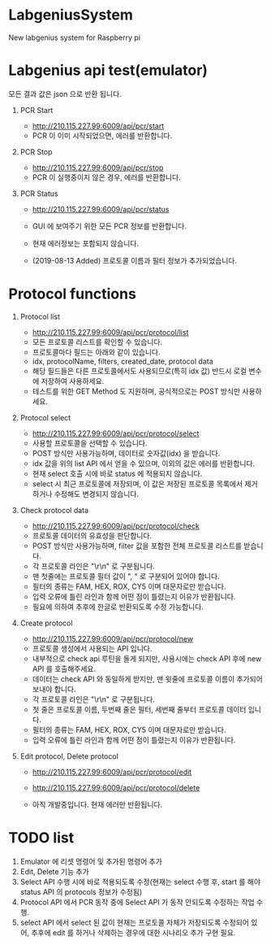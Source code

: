 # LabgeniusSystem
New labgenius system for Raspberry pi

# Labgenius api test(emulator)
모든 결과 값은 json 으로 반환 됩니다.

1. PCR Start
	- http://210.115.227.99:6009/api/pcr/start
	- PCR 이 이미 시작되었으면, 에러를 반환합니다.

2. PCR Stop
	- http://210.115.227.99:6009/api/pcr/stop
	- PCR 이 실행중이지 않은 경우, 에러를 반환합니다.

3. PCR Status
	- http://210.115.227.99:6009/api/pcr/status
	- GUI 에 보여주기 위한 모든 PCR 정보를 반환합니다.
	- 현재 에러정보는 포함되지 않습니다.

	- (2019-08-13 Added) 프로토콜 이름과 필터 정보가 추가되었습니다.


# Protocol functions

1. Protocol list
	- http://210.115.227.99:6009/api/pcr/protocol/list
	- 모든 프로토콜 리스트를 확인할 수 있습니다.
	- 프로토콜마다 필드는 아래와 같이 있습니다.
	- idx, protocolName, filters, created_date, protocol data
	- 해당 필드들은 다른 프로토콜에서도 사용되므로(특히 idx 값) 반드시 로컬 변수에 저장하여 사용하세요.
	- 테스트를 위한 GET Method 도 지원하며, 공식적으로는 POST 방식만 사용하세요.

2. Protocol select
	- http://210.115.227.99:6009/api/pcr/protocol/select
	- 사용할 프로토콜을 선택할 수 있습니다.
	- POST 방식만 사용가능하며, 데이터로 숫자값(idx) 을 받습니다.
	- idx 값을 위의 list API 에서 얻을 수 있으며, 이외의 값은 에러를 반환합니다.
	- 현재 select 호출 시에 바로 status 에 적용되지 않습니다.
	- select 시 최근 프로토콜에 저장되며, 이 값은 저장된 프로토콜 목록에서 제거하거나 수정해도 변경되지 않습니다.

3. Check protocol data
	- http://210.115.227.99:6009/api/pcr/protocol/check
	- 프로토콜 데이터의 유효성을 판단합니다.
	- POST 방식만 사용가능하며, filter 값을 포함한 전체 프로토콜 리스트를 받습니다.
	- 각 프로토콜 라인은 "\r\n" 로 구분됩니다.
	- 맨 첫줄에는 프로토콜 필터 값이 ", " 로 구분되어 있어야 합니다.
	- 필터의 종류는 FAM, HEX, ROX, CY5 이며 대문자로만 받습니다.
	- 입력 오류에 틀린 라인과 함께 어떤 점이 틀렸는지 이유가 반환됩니다.
	- 필요에 의하여 추후에 한글로 반환되도록 수정 가능합니다.

4. Create protocol
	- http://210.115.227.99:6009/api/pcr/protocol/new
	- 프로토콜 생성에서 사용되는 API 입니다.
	- 내부적으로 check api 루틴을 돌게 되지만, 사용시에는 check API 후에 new API 를 호출해주세요.
	- 데이터는 check API 와 동일하게 받지만, 맨 윗줄에 프로토콜 이름이 추가되어 보내야 합니다.
	- 각 프로토콜 라인은 "\r\n" 로 구분됩니다.
	- 첫 줄은 프로토콜 이름, 두번째 줄은 필터, 세번째 줄부터 프로토콜 데이터 입니다.
	- 필터의 종류는 FAM, HEX, ROX, CY5 이며 대문자로만 받습니다.
	- 입력 오류에 틀린 라인과 함께 어떤 점이 틀렸는지 이유가 반환됩니다.

5. Edit protocol, Delete protocol
	- http://210.115.227.99:6009/api/pcr/protocol/edit
	- http://210.115.227.99:6009/api/pcr/protocol/delete

	- 아직 개발중입니다. 현재 에러만 반환됩니다.


# TODO list
1. Emulator 에 리셋 명령어 및 추가된 명령어 추가
2. Edit, Delete 기능 추가
3. Select API 수행 시에 바로 적용되도록 수정(현재는 select 수행 후, start 를 해야 status API 의 protocols 정보가 수정됨)
4. Protocol API 에서 PCR 동작 중에 Select API 가 동작 안되도록 수정하는 작업 수행.
5. select API 에서 select 된 값이 현재는 프로토콜 자체가 저장되도록 수정되어 있어, 추후에 edit 를 하거나 삭제하는 경우에 대한 시나리오 추가 구현 필요.